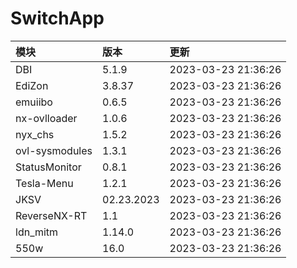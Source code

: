 # SwitchApp

|模块|版本|更新|
|:-|:-|:-|
|DBI|5.1.9|2023-03-23 21:36:26|
|EdiZon|3.8.37|2023-03-23 21:36:26|
|emuiibo|0.6.5|2023-03-23 21:36:26|
|nx-ovlloader|1.0.6|2023-03-23 21:36:26|
|nyx_chs|1.5.2|2023-03-23 21:36:26|
|ovl-sysmodules|1.3.1|2023-03-23 21:36:26|
|StatusMonitor|0.8.1|2023-03-23 21:36:26|
|Tesla-Menu|1.2.1|2023-03-23 21:36:26|
|JKSV|02.23.2023|2023-03-23 21:36:26|
|ReverseNX-RT|1.1|2023-03-23 21:36:26|
|ldn_mitm|1.14.0|2023-03-23 21:36:26|
|550w|16.0|2023-03-23 21:36:26|
